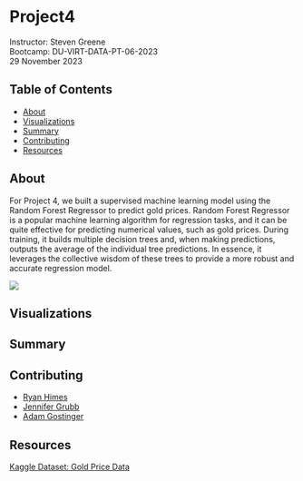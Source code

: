 # Project4
Instructor: Steven Greene  
Bootcamp: DU-VIRT-DATA-PT-06-2023  
29 November 2023  

## Table of Contents
- [About](#about)
- [Visualizations](#visualizations)
- [Summary](#summary)
- [Contributing](#contributing)
- [Resources](#resources)

## About
For Project 4, we built a supervised machine learning model using the Random Forest Regressor to predict gold prices. Random Forest Regressor is a popular machine learning algorithm for regression tasks, and it can be quite effective for predicting numerical values, such as gold prices. During training, it builds multiple decision trees and, when making predictions, outputs the average of the individual tree predictions. In essence, it leverages the collective wisdom of these trees to provide a more robust and accurate regression model.  

<p>
<img src="Images/Random Tree.jpg">
</p>

## Visualizations

## Summary

## Contributing
- <a href="https://www.github.com/ryguy57/" target="_blank">Ryan Himes</a>
- <a href="https://www.github.com/jgrubb38/" target="_blank">Jennifer Grubb</a>
- <a href="https://www.github.com/agostinger/" target="_blank">Adam Gostinger</a>

## Resources
<a href="https://www.kaggle.com/datasets/altruistdelhite04/gold-price-data"> Kaggle Dataset: Gold Price Data</a>  
